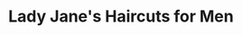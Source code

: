 ---
title: "Lady Jane's Haircuts for Men"
url: /colorado-springs/lady-janes-haircuts-for-men/
shop: hairdresser
---